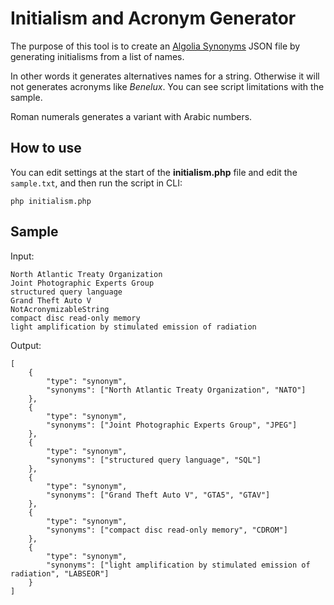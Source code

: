 # Initialism and Acronym Generator

The purpose of this tool is to create an [Algolia Synonyms](https://www.algolia.com/doc/guides/managing-results/optimize-search-results/adding-synonyms/how-to/managing-synonyms-from-the-dashboard/#importing-synonyms-from-a-file) JSON file by generating initialisms from a list of names.

In other words it generates alternatives names for a string. Otherwise it will not generates acronyms like *Benelux*.
You can see script limitations with the sample.

Roman numerals generates a variant with Arabic numbers.

## How to use
You can edit settings at the start of the **initialism.php** file and edit the `sample.txt`, and then run the script in CLI:
```
php initialism.php
```

## Sample

Input:
```
North Atlantic Treaty Organization
Joint Photographic Experts Group
structured query language
Grand Theft Auto V
NotAcronymizableString
compact disc read-only memory
light amplification by stimulated emission of radiation
```

Output:
```
[
    {
        "type": "synonym",
        "synonyms": ["North Atlantic Treaty Organization", "NATO"]
    },
    {
        "type": "synonym",
        "synonyms": ["Joint Photographic Experts Group", "JPEG"]
    },
    {
        "type": "synonym",
        "synonyms": ["structured query language", "SQL"]
    },
    {
        "type": "synonym",
        "synonyms": ["Grand Theft Auto V", "GTA5", "GTAV"]
    },
    {
        "type": "synonym",
        "synonyms": ["compact disc read-only memory", "CDROM"]
    },
    {
        "type": "synonym",
        "synonyms": ["light amplification by stimulated emission of radiation", "LABSEOR"]
    }
]
```
